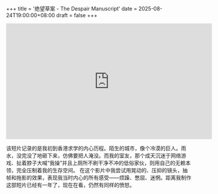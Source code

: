 +++
title = '绝望草案 - The Despair Manuscript'
date = 2025-08-24T19:00:00+08:00
draft = false
+++

<iframe width="560" height="315" src="https://www.youtube-nocookie.com/embed/C9N0HBehWVo?si=JV83EeWoZeEc8_0e" title="YouTube video player" frameborder="0" allow="accelerometer; autoplay; clipboard-write; encrypted-media; gyroscope; picture-in-picture; web-share" referrerpolicy="strict-origin-when-cross-origin" allowfullscreen></iframe>

该短片记录的是我初到香港求学的内心历程。陌生的城市，像个冷漠的巨人。雨水，没完没了地砸下来，仿佛要把人淹没。而我的室友，那个成天沉迷于网络游戏、扯着脖子大喊“我操”并且上厕所不刷干净不冲的低俗家伙，则用自己的无赖本领，完全压制着我的生存空间。
在这个影片中我尝试用晃动的、压抑的镜头，抽帧和拖影的效果，表现我当时内心的所有感受——烦躁、憋屈、迷惘。距离我制作这部短片已经有一年了，现在在看，仍然有同样的愤怒。

